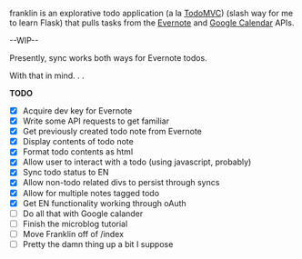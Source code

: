 franklin is an explorative todo application (a la [TodoMVC](todomvc.com)) (slash way for me to learn Flask) that pulls tasks from the [Evernote](https://dev.evernote.com/doc/start/python.php) and [Google Calendar](https://developers.google.com/google-apps/calendar/firstapp) APIs.

--WIP--

Presently, sync works both ways for Evernote todos.

With that in mind. . .

**TODO**

- [X] Acquire dev key for Evernote
- [X] Write some API requests to get familiar
- [X] Get previously created todo note from Evernote
- [X] Display contents of todo note
- [X] Format todo contents as html
- [X] Allow user to interact with a todo (using javascript, probably)
- [X] Sync todo status to EN
- [X] Allow non-todo related divs to persist through syncs
- [X] Allow for multiple notes tagged todo
- [X] Get EN functionality working through oAuth
- [ ] Do all that with Google calander
- [ ] Finish the microblog tutorial
- [ ] Move Franklin off of /index
- [ ] Pretty the damn thing up a bit I suppose
